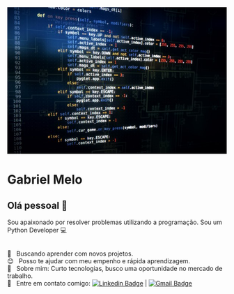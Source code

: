 <img width="auto" src="https://github.com/GabrielMeloM/GabrielMeloM/blob/master/banner.jpg">


# Gabriel Melo

## Olá pessoal 👋
Sou apaixonado por resolver problemas utilizando a programação.
Sou um Python Developer :computer:

 <br/> :purple_heart: &nbsp; Buscando aprender com novos projetos.
 <br/> :blush: &nbsp; Posso te ajudar com meu empenho e rápida aprendizagem.
 <br/> 💬  &nbsp; Sobre mim: Curto tecnologias, busco uma oportunidade no mercado de trabalho.
 <br/> :email: &nbsp; Entre em contato comigo: [![Linkedin Badge](https://img.shields.io/badge/-GabrielMelo-blue?style=flat-square&logo=Linkedin&logoColor=white&link=https://https://www.linkedin.com/in/gabrielmelotxr/)](https://www.linkedin.com/in/gabrielmelotxr/) 
| 
[![Gmail Badge](https://img.shields.io/badge/-gabrielmelotxr@gmail.com-c14438?style=flat-square&logo=Gmail&logoColor=white&link=mailto:gabrielmelotxr@gmail.com)](mailto:gabrielmelotxr@gmail.com)
